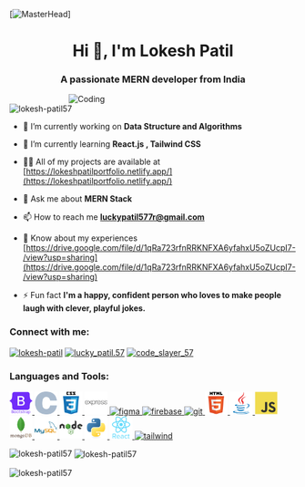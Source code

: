 [![MasterHead](https://user-images.githubusercontent.com/106918656/209438619-25091cdf-a126-4e95-a24c-5efdf8057606.gif)]
<h1 align="center">Hi 👋, I'm Lokesh Patil</h1>
<h3 align="center">A passionate MERN developer from India</h3>
<img src="https://camo.githubusercontent.com/2366b34bb903c09617990fb5fff4622f3e941349e846ddb7e73df872a9d21233/68747470733a2f2f63646e2e6472696262626c652e636f6d2f75736572732f3733303730332f73637265656e73686f74732f363538313234332f6176656e746f2e676966"align="right" alt="Coding" width="400">

<p align="left"> <img src="https://komarev.com/ghpvc/?username=lokesh-patil57&label=Profile%20views&color=0e75b6&style=flat" alt="lokesh-patil57" /> </p>

- 🔭 I’m currently working on **Data Structure and Algorithms**

- 🌱 I’m currently learning **React.js , Tailwind CSS**

- 👨‍💻 All of my projects are available at [https://lokeshpatilportfolio.netlify.app/](https://lokeshpatilportfolio.netlify.app/)

- 💬 Ask me about **MERN Stack**

- 📫 How to reach me **luckypatil577r@gmail.com**

- 📄 Know about my experiences [https://drive.google.com/file/d/1qRa723rfnRRKNFXA6yfahxU5oZUcpI7-/view?usp=sharing](https://drive.google.com/file/d/1qRa723rfnRRKNFXA6yfahxU5oZUcpI7-/view?usp=sharing)

- ⚡ Fun fact **I'm a happy, confident person who loves to make people laugh with clever, playful jokes.**

<h3 align="left">Connect with me:</h3>
<p align="left">
<a href="https://linkedin.com/in/lokesh-patil" target="blank"><img align="center" src="https://raw.githubusercontent.com/rahuldkjain/github-profile-readme-generator/master/src/images/icons/Social/linked-in-alt.svg" alt="lokesh-patil" height="30" width="40" /></a>
<a href="https://instagram.com/lucky_patil.57" target="blank"><img align="center" src="https://raw.githubusercontent.com/rahuldkjain/github-profile-readme-generator/master/src/images/icons/Social/instagram.svg" alt="lucky_patil.57" height="30" width="40" /></a>
<a href="https://www.codechef.com/users/code_slayer_57" target="blank"><img align="center" src="https://cdn.jsdelivr.net/npm/simple-icons@3.1.0/icons/codechef.svg" alt="code_slayer_57" height="30" width="40" /></a>
</p>

<h3 align="left">Languages and Tools:</h3>
<p align="left"> <a href="https://getbootstrap.com" target="_blank" rel="noreferrer"> <img src="https://raw.githubusercontent.com/devicons/devicon/master/icons/bootstrap/bootstrap-plain-wordmark.svg" alt="bootstrap" width="40" height="40"/> </a> <a href="https://www.cprogramming.com/" target="_blank" rel="noreferrer"> <img src="https://raw.githubusercontent.com/devicons/devicon/master/icons/c/c-original.svg" alt="c" width="40" height="40"/> </a> <a href="https://www.w3schools.com/css/" target="_blank" rel="noreferrer"> <img src="https://raw.githubusercontent.com/devicons/devicon/master/icons/css3/css3-original-wordmark.svg" alt="css3" width="40" height="40"/> </a> <a href="https://expressjs.com" target="_blank" rel="noreferrer"> <img src="https://raw.githubusercontent.com/devicons/devicon/master/icons/express/express-original-wordmark.svg" alt="express" width="40" height="40"/> </a> <a href="https://www.figma.com/" target="_blank" rel="noreferrer"> <img src="https://www.vectorlogo.zone/logos/figma/figma-icon.svg" alt="figma" width="40" height="40"/> </a> <a href="https://firebase.google.com/" target="_blank" rel="noreferrer"> <img src="https://www.vectorlogo.zone/logos/firebase/firebase-icon.svg" alt="firebase" width="40" height="40"/> </a> <a href="https://git-scm.com/" target="_blank" rel="noreferrer"> <img src="https://www.vectorlogo.zone/logos/git-scm/git-scm-icon.svg" alt="git" width="40" height="40"/> </a> <a href="https://www.w3.org/html/" target="_blank" rel="noreferrer"> <img src="https://raw.githubusercontent.com/devicons/devicon/master/icons/html5/html5-original-wordmark.svg" alt="html5" width="40" height="40"/> </a> <a href="https://www.java.com" target="_blank" rel="noreferrer"> <img src="https://raw.githubusercontent.com/devicons/devicon/master/icons/java/java-original.svg" alt="java" width="40" height="40"/> </a> <a href="https://developer.mozilla.org/en-US/docs/Web/JavaScript" target="_blank" rel="noreferrer"> <img src="https://raw.githubusercontent.com/devicons/devicon/master/icons/javascript/javascript-original.svg" alt="javascript" width="40" height="40"/> </a> <a href="https://www.mongodb.com/" target="_blank" rel="noreferrer"> <img src="https://raw.githubusercontent.com/devicons/devicon/master/icons/mongodb/mongodb-original-wordmark.svg" alt="mongodb" width="40" height="40"/> </a> <a href="https://www.mysql.com/" target="_blank" rel="noreferrer"> <img src="https://raw.githubusercontent.com/devicons/devicon/master/icons/mysql/mysql-original-wordmark.svg" alt="mysql" width="40" height="40"/> </a> <a href="https://nodejs.org" target="_blank" rel="noreferrer"> <img src="https://raw.githubusercontent.com/devicons/devicon/master/icons/nodejs/nodejs-original-wordmark.svg" alt="nodejs" width="40" height="40"/> </a> <a href="https://www.python.org" target="_blank" rel="noreferrer"> <img src="https://raw.githubusercontent.com/devicons/devicon/master/icons/python/python-original.svg" alt="python" width="40" height="40"/> </a> <a href="https://reactjs.org/" target="_blank" rel="noreferrer"> <img src="https://raw.githubusercontent.com/devicons/devicon/master/icons/react/react-original-wordmark.svg" alt="react" width="40" height="40"/> </a> <a href="https://tailwindcss.com/" target="_blank" rel="noreferrer"> <img src="https://www.vectorlogo.zone/logos/tailwindcss/tailwindcss-icon.svg" alt="tailwind" width="40" height="40"/> </a> </p>

<p><img align="left" src="https://github-readme-stats.vercel.app/api/top-langs?username=lokesh-patil57&show_icons=true&locale=en&layout=compact" alt="lokesh-patil57" /></p>

<p>&nbsp;<img align="center" src="https://github-readme-stats.vercel.app/api?username=lokesh-patil57&show_icons=true&locale=en" alt="lokesh-patil57" /></p>

<p><img align="center" src="https://github-readme-streak-stats.herokuapp.com/?user=lokesh-patil57&" alt="lokesh-patil57" /></p>
